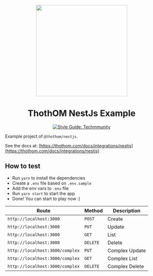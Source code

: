 <div align="center">

<img src="https://github.com/thothom/core/raw/master/resources/logo.gif" width="300" height="300" alt="">

# ThothOM NestJs Example

[![Style Guide: Techmmunity](https://img.shields.io/badge/style%20guide-TECHMMUNITY-01d2ce?style=for-the-badge)](https://github.com/techmmunity/eslint-config)

</div>

Example project of `@thothom/nestjs`.

See the docs at: [https://thothom.com/docs/integrations/nestjs](https://thothom.com/docs/integrations/nestjs)

## How to test

- Run `yarn` to install the dependencies
- Create a `.env` file based on `.env.sample`
- Add the env vars to `.env` file
- Run `yarn start` to start the app
- Done! You can start to play now :)

| Route                           | Method   | Description    |
| ------------------------------- | -------- | -------------- |
| `http://localhost:3000`         | `POST`   | Create         |
| `http://localhost:3000`         | `PUT`    | Update         |
| `http://localhost:3000`         | `GET`    | List           |
| `http://localhost:3000`         | `DELETE` | Delete         |
| `http://localhost:3000/complex` | `PUT`    | Complex Update |
| `http://localhost:3000/complex` | `GET`    | Complex List   |
| `http://localhost:3000/complex` | `DELETE` | Complex Delete |
